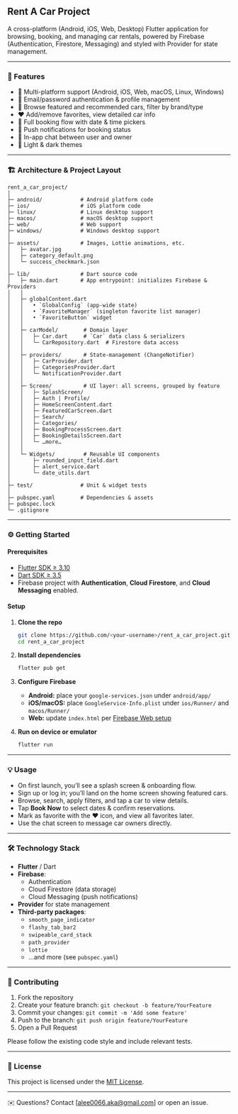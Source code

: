 ## Rent A Car Project

A cross-platform (Android, iOS, Web, Desktop) Flutter application for browsing, booking, and managing car rentals, powered by Firebase (Authentication, Firestore, Messaging) and styled with Provider for state management.

---

### 🚀 Features

- 📱 Multi-platform support (Android, iOS, Web, macOS, Linux, Windows)
- 🔐 Email/password authentication & profile management
- 🚗 Browse featured and recommended cars, filter by brand/type
- ❤️ Add/remove favorites, view detailed car info
- 📆 Full booking flow with date & time pickers
- 🔔 Push notifications for booking status
- 💬 In-app chat between user and owner
- 🌙 Light & dark themes

---

### 🏗️ Architecture & Project Layout

```
rent_a_car_project/
│
├─ android/            # Android platform code
├─ ios/                # iOS platform code
├─ linux/              # Linux desktop support
├─ macos/              # macOS desktop support
├─ web/                # Web support
├─ windows/            # Windows desktop support
│
├─ assets/             # Images, Lottie animations, etc.
│   ├─ avatar.jpg
│   ├─ category_default.png
│   └─ success_checkmark.json
│
├─ lib/                # Dart source code
│   ├─ main.dart       # App entrypoint: initializes Firebase & Providers
│   │
│   ├─ globalContent.dart  
│   │   • `GlobalConfig` (app-wide state)  
│   │   • `FavoriteManager` (singleton favorite list manager)  
│   │   • `FavoriteButton` widget
│   │
│   ├─ carModel/        # Domain layer
│   │   ├─ Car.dart     # `Car` data class & serializers
│   │   └─ CarRepository.dart  # Firestore data access
│   │
│   ├─ providers/       # State-management (ChangeNotifier)
│   │   ├─ CarProvider.dart  
│   │   ├─ CategoriesProvider.dart  
│   │   └─ NotificationProvider.dart  
│   │
│   ├─ Screen/          # UI layer: all screens, grouped by feature
│   │   ├─ SplashScreen/  
│   │   ├─ Auth | Profile/  
│   │   ├─ HomeScreenContent.dart  
│   │   ├─ FeaturedCarScreen.dart  
│   │   ├─ Search/  
│   │   ├─ Categories/  
│   │   ├─ BookingProcessScreen.dart  
│   │   ├─ BookingDetailsScreen.dart  
│   │   └─ …more…
│   │
│   └─ Widgets/         # Reusable UI components
│       ├─ rounded_input_field.dart  
│       ├─ alert_service.dart  
│       └─ date_utils.dart  
│
├─ test/               # Unit & widget tests
│
├─ pubspec.yaml        # Dependencies & assets
├─ pubspec.lock
└─ .gitignore
```

---

### ⚙️ Getting Started

#### Prerequisites

- [Flutter SDK ≥ 3.10](https://flutter.dev/docs/get-started/install)
- [Dart SDK ≥ 3.5](https://dart.dev/get-dart)
- Firebase project with **Authentication**, **Cloud Firestore**, and **Cloud Messaging** enabled.

#### Setup

1. **Clone the repo**
   ```bash
   git clone https://github.com/<your-username>/rent_a_car_project.git
   cd rent_a_car_project
   ```

2. **Install dependencies**
   ```bash
   flutter pub get
   ```

3. **Configure Firebase**
    - **Android:** place your `google-services.json` under `android/app/`
    - **iOS/macOS:** place `GoogleService-Info.plist` under `ios/Runner/` and `macos/Runner/`
    - **Web:** update `index.html` per [Firebase Web setup](https://firebase.google.com/docs/web/setup)

4. **Run on device or emulator**
   ```bash
   flutter run
   ```

---

### 💡 Usage

- On first launch, you’ll see a splash screen & onboarding flow.
- Sign up or log in; you’ll land on the home screen showing featured cars.
- Browse, search, apply filters, and tap a car to view details.
- Tap **Book Now** to select dates & confirm reservations.
- Mark as favorite with the ❤️ icon, and view all favorites later.
- Use the chat screen to message car owners directly.

---

### 🛠️ Technology Stack

- **Flutter** / Dart
- **Firebase**:
    - Authentication
    - Cloud Firestore (data storage)
    - Cloud Messaging (push notifications)
- **Provider** for state management
- **Third-party packages**:
    - `smooth_page_indicator`
    - `flashy_tab_bar2`
    - `swipeable_card_stack`
    - `path_provider`
    - `lottie`
    - …and more (see `pubspec.yaml`)

---

### 🎯 Contributing

1. Fork the repository
2. Create your feature branch: `git checkout -b feature/YourFeature`
3. Commit your changes: `git commit -m 'Add some feature'`
4. Push to the branch: `git push origin feature/YourFeature`
5. Open a Pull Request

Please follow the existing code style and include relevant tests.

---

### 📄 License

This project is licensed under the [MIT License](LICENSE).


---

✉️ Questions? Contact [alee0066.aka@gmail.com] or open an issue.